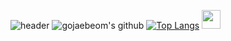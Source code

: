 ![header](https://capsule-render.vercel.app/api?type=wave&color=gradient&height=250&section=header&text=알파고재범&fontSize=50&fontAlignY=35)
![gojaebeom's github](https://github-readme-stats.vercel.app/api?username=gojaebeom&show_icons=true&hide_border=true&count_private=true)
[![Top Langs](https://github-readme-stats.vercel.app/api/top-langs/?username=gojaebeom&hide=html,CSS&count_private=true)](https://github.com/anuraghazra/github-readme-stats)
<img src="https://github.githubassets.com/images/mona-whisper.gif" style="width:30px;"/>

